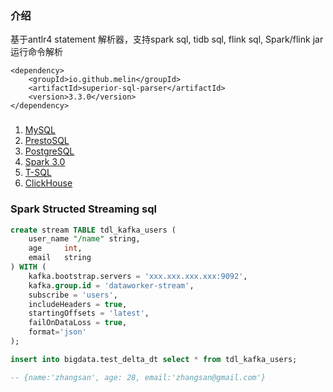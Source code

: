 ### 介绍

基于antlr4 statement 解析器，支持spark sql, tidb sql, flink sql, Spark/flink jar 运行命令解析

```
<dependency>
    <groupId>io.github.melin</groupId>
    <artifactId>superior-sql-parser</artifactId>
    <version>3.3.0</version>
</dependency>
```

###
1. [MySQL](https://github.com/antlr/grammars-v4/tree/master/sql/mysql)
2. [PrestoSQL](https://github.com/prestosql/presto/tree/master/presto-parser/src/main/antlr4/io/prestosql/sql/parser)
3. [PostgreSQL](https://github.com/pgcodekeeper/pgcodekeeper/tree/master/apgdiff/antlr-src)
4. [Spark 3.0](https://github.com/apache/spark/tree/master/sql/catalyst/src/main/antlr4/org/apache/spark/sql/catalyst/parser)
5. [T-SQL](https://github.com/antlr/grammars-v4/tree/master/sql/tsql)
6. [ClickHouse](https://github.com/abyss7/ClickHouse/blob/antlr-grammar/src/Parsers/New)


### Spark Structed Streaming sql
```sql
create stream TABLE tdl_kafka_users (
    user_name "/name" string,
    age	    int,
    email   string
) WITH (
    kafka.bootstrap.servers = 'xxx.xxx.xxx.xxx:9092',
    kafka.group.id = 'dataworker-stream',
    subscribe = 'users',
    includeHeaders = true,
    startingOffsets = 'latest',
    failOnDataLoss = true,
    format='json'
);

insert into bigdata.test_delta_dt select * from tdl_kafka_users;

-- {name:'zhangsan', age: 28, email:'zhangsan@gmail.com'}
```

